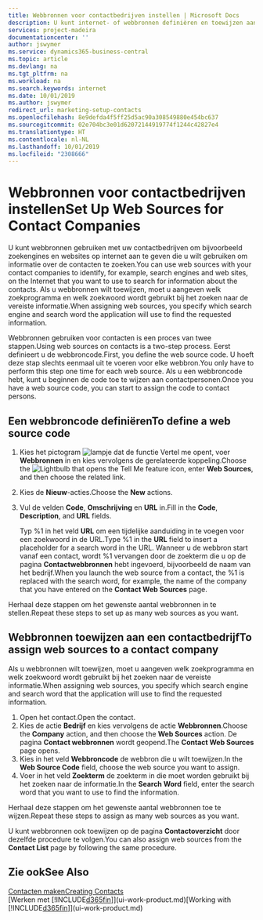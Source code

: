 ```yaml
---
title: Webbronnen voor contactbedrijven instellen | Microsoft Docs
description: U kunt internet- of webbronnen definiëren en toewijzen aan een contactbedrijf om te helpen aangeven hoe u informatie wilt zoeken over uw contacten.
services: project-madeira
documentationcenter: ''
author: jswymer
ms.service: dynamics365-business-central
ms.topic: article
ms.devlang: na
ms.tgt_pltfrm: na
ms.workload: na
ms.search.keywords: internet
ms.date: 10/01/2019
ms.author: jswymer
redirect_url: marketing-setup-contacts
ms.openlocfilehash: 8e9defda4f5ff25d5ac90a308549880e454bc637
ms.sourcegitcommit: 02e704bc3e01d62072144919774f1244c42827e4
ms.translationtype: HT
ms.contentlocale: nl-NL
ms.lasthandoff: 10/01/2019
ms.locfileid: "2308666"
---
```

# <a name="set-up-web-sources-for-contact-companies"></a><span data-ttu-id="5533c-103">Webbronnen voor contactbedrijven instellen</span><span class="sxs-lookup"><span data-stu-id="5533c-103">Set Up Web Sources for Contact Companies</span></span>
<span data-ttu-id="5533c-104">U kunt webbronnen gebruiken met uw contactbedrijven om bijvoorbeeld zoekengines en websites op internet aan te geven die u wilt gebruiken om informatie over de contacten te zoeken.</span><span class="sxs-lookup"><span data-stu-id="5533c-104">You can use web sources with your contact companies to identify, for example, search engines and web sites, on the Internet that you want to use to search for information about the contacts.</span></span> <span data-ttu-id="5533c-105">Als u webbronnen wilt toewijzen, moet u aangeven welk zoekprogramma en welk zoekwoord wordt gebruikt bij het zoeken naar de vereiste informatie.</span><span class="sxs-lookup"><span data-stu-id="5533c-105">When assigning web sources, you specify which search engine and search word the application will use to find the requested information.</span></span>

<span data-ttu-id="5533c-106">Webbronnen gebruiken voor contacten is een proces van twee stappen.</span><span class="sxs-lookup"><span data-stu-id="5533c-106">Using web sources on contacts is a two-step process.</span></span> <span data-ttu-id="5533c-107">Eerst definieert u de webbroncode.</span><span class="sxs-lookup"><span data-stu-id="5533c-107">First, you define the web source code.</span></span> <span data-ttu-id="5533c-108">U hoeft deze stap slechts eenmaal uit te voeren voor elke webbron.</span><span class="sxs-lookup"><span data-stu-id="5533c-108">You only have to perform this step one time for each web source.</span></span> <span data-ttu-id="5533c-109">Als u een webbroncode hebt, kunt u beginnen de code toe te wijzen aan contactpersonen.</span><span class="sxs-lookup"><span data-stu-id="5533c-109">Once you have a web source code, you can start to assign the code to contact persons.</span></span>

## <a name="to-define-a-web-source-code"></a><span data-ttu-id="5533c-110">Een webbroncode definiëren</span><span class="sxs-lookup"><span data-stu-id="5533c-110">To define a web source code</span></span>
1. <span data-ttu-id="5533c-111">Kies het pictogram ![lampje dat de functie Vertel me opent](media/ui-search/search_small.png "Vertel me wat u wilt doen"), voer **Webbronnen** in en kies vervolgens de gerelateerde koppeling.</span><span class="sxs-lookup"><span data-stu-id="5533c-111">Choose the ![Lightbulb that opens the Tell Me feature](media/ui-search/search_small.png "Tell me what you want to do") icon, enter **Web Sources**, and then choose the related link.</span></span>
2. <span data-ttu-id="5533c-112">Kies de **Nieuw**-acties.</span><span class="sxs-lookup"><span data-stu-id="5533c-112">Choose the **New** actions.</span></span>
3. <span data-ttu-id="5533c-113">Vul de velden **Code**, **Omschrijving** en **URL** in.</span><span class="sxs-lookup"><span data-stu-id="5533c-113">Fill in the **Code**, **Description**, and **URL** fields.</span></span>

    <span data-ttu-id="5533c-114">Typ %1 in het veld **URL** om een tijdelijke aanduiding in te voegen voor een zoekwoord in de URL.</span><span class="sxs-lookup"><span data-stu-id="5533c-114">Type %1 in the **URL** field to insert a placeholder for a search word in the URL.</span></span> <span data-ttu-id="5533c-115">Wanneer u de webbron start vanaf een contact, wordt %1 vervangen door de zoekterm die u op de pagina **Contactwebbronnen** hebt ingevoerd, bijvoorbeeld de naam van het bedrijf.</span><span class="sxs-lookup"><span data-stu-id="5533c-115">When you launch the web source from a contact, the %1 is replaced with the search word, for example, the name of the company that you have entered on the **Contact Web Sources** page.</span></span>

<span data-ttu-id="5533c-116">Herhaal deze stappen om het gewenste aantal webbronnen in te stellen.</span><span class="sxs-lookup"><span data-stu-id="5533c-116">Repeat these steps to set up as many web sources as you want.</span></span>

## <a name="to-assign-web-sources-to-a-contact-company"></a><span data-ttu-id="5533c-117">Webbronnen toewijzen aan een contactbedrijf</span><span class="sxs-lookup"><span data-stu-id="5533c-117">To assign web sources to a contact company</span></span>
<span data-ttu-id="5533c-118">Als u webbronnen wilt toewijzen, moet u aangeven welk zoekprogramma en welk zoekwoord wordt gebruikt bij het zoeken naar de vereiste informatie.</span><span class="sxs-lookup"><span data-stu-id="5533c-118">When assigning web sources, you specify which search engine and search word that the application will use to find the requested information.</span></span>

1. <span data-ttu-id="5533c-119">Open het contact.</span><span class="sxs-lookup"><span data-stu-id="5533c-119">Open the contact.</span></span>
2. <span data-ttu-id="5533c-120">Kies de actie **Bedrijf** en kies vervolgens de actie **Webbronnen**.</span><span class="sxs-lookup"><span data-stu-id="5533c-120">Choose the **Company** action, and then choose the **Web Sources** action.</span></span> <span data-ttu-id="5533c-121">De pagina **Contact webbronnen** wordt geopend.</span><span class="sxs-lookup"><span data-stu-id="5533c-121">The **Contact Web Sources** page opens.</span></span>
3. <span data-ttu-id="5533c-122">Kies in het veld **Webbroncode** de webbron die u wilt toewijzen.</span><span class="sxs-lookup"><span data-stu-id="5533c-122">In the **Web Source Code** field, choose the web source you want to assign.</span></span>
4. <span data-ttu-id="5533c-123">Voer in het veld **Zoekterm** de zoekterm in die moet worden gebruikt bij het zoeken naar de informatie.</span><span class="sxs-lookup"><span data-stu-id="5533c-123">In the **Search Word** field, enter the search word that you want to use to find the information.</span></span>

<span data-ttu-id="5533c-124">Herhaal deze stappen om het gewenste aantal webbronnen toe te wijzen.</span><span class="sxs-lookup"><span data-stu-id="5533c-124">Repeat these steps to assign as many web sources as you want.</span></span>

<span data-ttu-id="5533c-125">U kunt webbronnen ook toewijzen op de pagina **Contactoverzicht** door dezelfde procedure te volgen.</span><span class="sxs-lookup"><span data-stu-id="5533c-125">You can also assign web sources from the **Contact List** page by following the same procedure.</span></span>

## <a name="see-also"></a><span data-ttu-id="5533c-126">Zie ook</span><span class="sxs-lookup"><span data-stu-id="5533c-126">See Also</span></span>
[<span data-ttu-id="5533c-127">Contacten maken</span><span class="sxs-lookup"><span data-stu-id="5533c-127">Creating Contacts</span></span>](marketing-create-contact-companies.md)  
<span data-ttu-id="5533c-128">[Werken met [!INCLUDE[d365fin](includes/d365fin_md.md)]](ui-work-product.md)</span><span class="sxs-lookup"><span data-stu-id="5533c-128">[Working with [!INCLUDE[d365fin](includes/d365fin_md.md)]](ui-work-product.md)</span></span>
